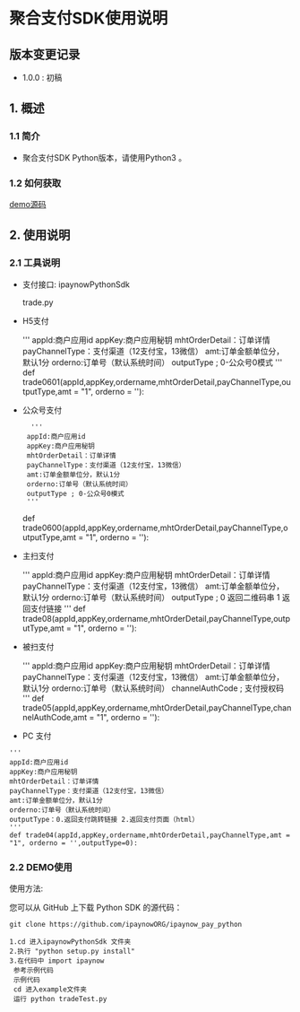
# 聚合支付SDK使用说明 #

## 版本变更记录 ##

- 1.0.0 : 初稿

## 1. 概述 ##

### 1.1 简介 ###

- 聚合支付SDK Python版本，请使用Python3 。

### 1.2 如何获取 ###


[demo源码](https://github.com/ipaynowORG/ipaynow_pay_python)


## 2. 使用说明 ##

### 2.1 工具说明 ###
- 支付接口: ipaynowPythonSdk
   
    trade.py
    
 - H5支付
    
    
    '''
        appId:商户应用id
        appKey:商户应用秘钥
        mhtOrderDetail：订单详情
        payChannelType：支付渠道（12支付宝，13微信）
        amt:订单金额单位分，默认1分
        orderno:订单号（默认系统时间）
        outputType ; 0-公众号0模式
     '''  
    def trade0601(appId,appKey,ordername,mhtOrderDetail,payChannelType,outputType,amt = "1", orderno = ''):  
    
 - 公众号支付
    
   
         '''
        appId:商户应用id
        appKey:商户应用秘钥
        mhtOrderDetail：订单详情
        payChannelType：支付渠道（12支付宝，13微信）
        amt:订单金额单位分，默认1分
        orderno:订单号（默认系统时间）
        outputType ; 0-公众号0模式
        '''
    def trade0600(appId,appKey,ordername,mhtOrderDetail,payChannelType,outputType,amt = "1", orderno = ''):

 - 主扫支付 
    
  
      '''
        appId:商户应用id
        appKey:商户应用秘钥
        mhtOrderDetail：订单详情
        payChannelType：支付渠道（12支付宝，13微信）
        amt:订单金额单位分，默认1分
        orderno:订单号（默认系统时间）
        outputType ; 0 返回二维码串 1 返回支付链接
      '''
    def trade08(appId,appKey,ordername,mhtOrderDetail,payChannelType,outputType,amt = "1", orderno = ''):
   
 -  被扫支付  
         
 
     '''
    appId:商户应用id
    appKey:商户应用秘钥
    mhtOrderDetail：订单详情
    payChannelType：支付渠道（12支付宝，13微信）
    amt:订单金额单位分，默认1分
    orderno:订单号（默认系统时间）
    channelAuthCode ; 支付授权码
    '''
    def trade05(appId,appKey,ordername,mhtOrderDetail,payChannelType,channelAuthCode,amt = "1", orderno = ''):
   
   - PC 支付
   
    '''
    appId:商户应用id
    appKey:商户应用秘钥
    mhtOrderDetail：订单详情
    payChannelType：支付渠道（12支付宝，13微信）
    amt:订单金额单位分，默认1分
    orderno:订单号（默认系统时间）
    outputType：0.返回支付跳转链接 2.返回支付页面（html）
    '''
    def trade04(appId,appKey,ordername,mhtOrderDetail,payChannelType,amt = "1", orderno = '',outputType=0):
   
   
### 2.2 DEMO使用 ###

   使用方法:
   
   您可以从 GitHub 上下载 Python SDK 的源代码：
   
    git clone https://github.com/ipaynowORG/ipaynow_pay_python

    1.cd 进入ipaynowPythonSdk 文件夹
    2.执行 "python setup.py install"
    3.在代码中 import ipaynow
     参考示例代码
     示例代码
     cd 进入example文件夹
     运行 python tradeTest.py 
         
